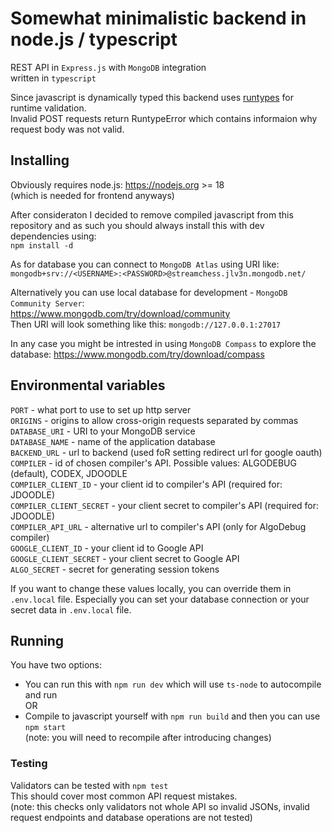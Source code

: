 # Somewhat minimalistic backend in node.js / typescript

REST API in `Express.js` with `MongoDB` integration  
written in `typescript`

Since javascript is dynamically typed this backend uses [runtypes](https://www.npmjs.com/package/runtypes) for runtime validation.  
Invalid POST requests return RuntypeError which contains informaion why request body was not valid.

## Installing

Obviously requires node.js: <https://nodejs.org> >= 18  
(which is needed for frontend anyways)

After consideraton I decided to remove compiled javascript from this repository and as such you should always install this with dev dependencies using:  
`npm install -d`

As for database you can connect to `MongoDB Atlas` using URI like:  
`mongodb+srv://<USERNAME>:<PASSWORD>@streamchess.jlv3n.mongodb.net/`

Alternatively you can use local database for development - `MongoDB Community Server`:  
<https://www.mongodb.com/try/download/community>  
Then URI will look something like this: `mongodb://127.0.0.1:27017`

In any case you might be intrested in using `MongoDB Compass` to explore the database:
<https://www.mongodb.com/try/download/compass>

## Environmental variables

`PORT` - what port to use to set up http server  
`ORIGINS` - origins to allow cross-origin requests separated by commas  
`DATABASE_URI` - URI to your MongoDB service  
`DATABASE_NAME` - name of the application database  
`BACKEND_URL` - url to backend (used foR setting redirect url for google oauth)  
`COMPILER` - id of chosen compiler's API. Possible values: ALGODEBUG (default), CODEX, JDOODLE  
`COMPILER_CLIENT_ID` - your client id to compiler's API (required for: JDOODLE)  
`COMPILER_CLIENT_SECRET` - your client secret to compiler's API (required for: JDOODLE)  
`COMPILER_API_URL` - alternative url to compiler's API (only for AlgoDebug compiler)  
`GOOGLE_CLIENT_ID` - your client id to Google API  
`GOOGLE_CLIENT_SECRET` - your client secret to Google API  
`ALGO_SECRET` - secret for generating session tokens

If you want to change these values locally, you can override them in `.env.local` file. Especially you can set your database connection or your secret data in `.env.local` file.

## Running

You have two options:

-   You can run this with `npm run dev` which will use `ts-node` to autocompile and run  
    OR
-   Compile to javascript yourself with `npm run build` and then you can use `npm start`  
    (note: you will need to recompile after introducing changes)

### Testing

Validators can be tested with `npm test`  
This should cover most common API request mistakes.  
(note: this checks only validators not whole API so invalid JSONs, invalid request endpoints and database operations are not tested)
